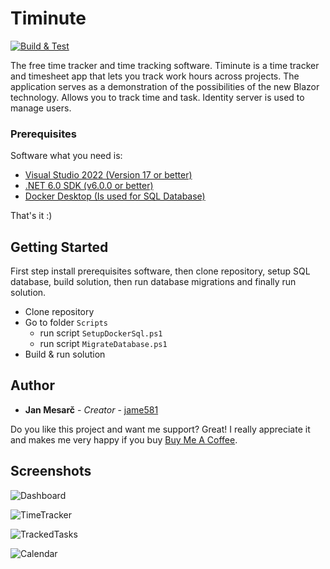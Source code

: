# Timinute
[![Build & Test](https://github.com/jame581/Timinute/actions/workflows/build_test.yml/badge.svg)](https://github.com/jame581/Timinute/actions/workflows/build_test.yml)

The free time tracker and time tracking software. Timinute is a time tracker and timesheet app that lets you track work hours across projects.
The application serves as a demonstration of the possibilities of the new Blazor technology. Allows you to track time and task. Identity server is used to manage users.

### Prerequisites

Software what you need is:

* [Visual Studio 2022 (Version 17 or better)](https://visualstudio.microsoft.com/)
* [.NET 6.0 SDK (v6.0.0 or better)](https://dotnet.microsoft.com/download/dotnet)
* [Docker Desktop (Is used for SQL Database)](https://www.docker.com/get-started) 

That's it :)

## Getting Started

First step install prerequisites software, then clone repository, setup SQL database, build solution, then run database migrations and finally run solution.

* Clone repository
* Go to folder `Scripts`
  * run script `SetupDockerSql.ps1`
  * run script `MigrateDatabase.ps1`
* Build & run solution

## Author

* **Jan Mesarč** - *Creator* - [jame581](https://jame581.azurewebsites.net/)

Do you like this project and want me support? Great! I really appreciate it and makes me very happy if you buy [Buy Me A Coffee](https://www.buymeacoffee.com/jame581).

## Screenshots

![Dashboard](https://user-images.githubusercontent.com/21112138/154360046-279ec830-9f27-448d-8345-d6c0609b785c.png)

![TimeTracker](https://user-images.githubusercontent.com/21112138/154360051-d906f7ee-86a4-47f6-9c8d-b5084c80d19d.png)

![TrackedTasks](https://user-images.githubusercontent.com/21112138/154360053-cef71925-e41a-4329-b816-25260c00c136.png)

![Calendar](https://user-images.githubusercontent.com/21112138/154360045-bb04d245-eadb-4a5a-a2ef-03f96e1638e9.png)

